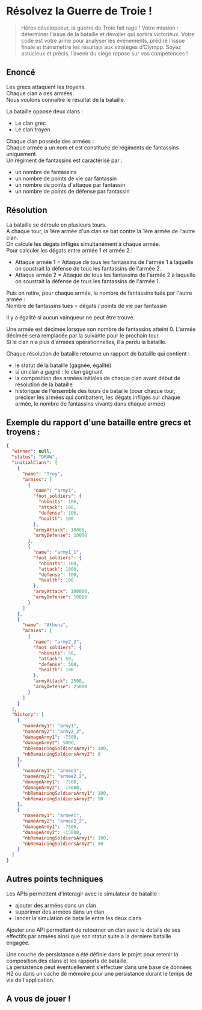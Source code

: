 # Résolvez la Guerre de Troie !

> Héros développeur, la guerre de Troie fait rage !
> Votre mission : déterminer l’issue de la bataille et dévoiler qui sortira victorieux. Votre code est votre arme pour analyser les événements, prédire l’issue finale et transmettre les résultats aux stratèges d’Olympp. Soyez astucieux et précis, l’avenir du siège repose sur vos compétences !

## Enoncé
Les grecs attaquent les troyens. \
Chaque clan a des armées. \
Nous voulons connaitre le résultat de la bataille.

La bataille oppose deux clans : 
- Le clan grec
- Le clan troyen

Chaque clan possède des armées : \
Chaque armée a un nom et est constituée de régiments de fantassins uniquement. \
Un régiment de fantassins est caractérisé par : 
- un nombre de fantassins
- un nombre de points de vie par fantassin
- un nombre de points d'attaque par fantassin
- un nombre de points de défense par fantassin

## Résolution
La bataille se déroule en plusieurs tours. \
A chaque tour, la 1ère armée d'un clan se bat contre la 1ère armée de l'autre clan. \
On calcule les dégats infligés simultanément à chaque armée. \
Pour calculer les dégats entre armée 1 et armée 2 : 
- Attaque armée 1 = Attaque de tous les fantassins de l'armée 1 à laquelle on soustrait la défense de tous les fantassins de l'armée 2. 
- Attaque armée 2 = Attaque de tous les fantassins de l'armée 2 à laquelle on soustrait la défense de tous les fantassins de l'armée 1.

Puis on retire, pour chaque armée, le nombre de fantassins tués par l'autre armée : \
Nombre de fantassins tués = dégats / points de vie par fantassin

Il y a égalité si aucun vainqueur ne peut être trouvé.

Une  armée est décimée lorsque son nombre de fantassins atteint 0. L'armée déciméé sera remplacée par la suivante pour le prochain tour. \
Si le clan n'a plus d'armées opérationnelles, il a perdu la bataille.

Chaque résolution de  bataille retourne un rapport de bataille qui contient :
- le statut de la bataille (gagnée, égalité)
- si un clan a gagné : le clan gagnant
- la composition des armées initiales de chaque clan avant début de résolution de la bataille
- historique de l'ensemble des tours de bataille (pour chaque tour, préciser les armées qui combattent, les dégats infligés sur chaque armée, le nombre de fantassins vivants dans chaque armée)

## Exemple du rapport d'une bataille entre grecs et troyens :

```json
{
  "winner": null,
  "status": "DRAW",
  "initialClans": [
    {
      "name": "Troy",
      "armies": [
        {
          "name": "army1",
          "foot_soldiers": {
            "nbUnits": 100,
            "attack": 100,
            "defense": 100,
            "health": 100
          },
          "armyAttack": 10000,
          "armyDefense": 10000
        },
        {
          "name": "army1_1",
          "foot_soldiers": {
            "nbUnits": 100,
            "attack": 1000,
            "defense": 100,
            "health": 100
          },
          "armyAttack": 100000,
          "armyDefense": 10000
        }
      ]
    },
    {
      "name": "Athens",
      "armies": [
        {
          "name": "army2_2",
          "foot_soldiers": {
            "nbUnits": 50,
            "attack": 50,
            "defense": 500,
            "health": 100
          },
          "armyAttack": 2500,
          "armyDefense": 25000
        }
      ]
    }
  ],
  "history": [
    {
      "nameArmy1": "army1",
      "nameArmy2": "army2_2",
      "damageArmy1": -7500,
      "damageArmy2": 5000,
      "nbRemainingSoldiersArmy1": 100,
      "nbRemainingSoldiersArmy2": 0
    },
    {
      "nameArmy1": "armee1",
      "nameArmy2": "armee2_2",
      "damageArmy1": -7500,
      "damageArmy2": -15000,
      "nbRemainingSoldiersArmy1": 100,
      "nbRemainingSoldiersArmy2": 50
    },
    {
      "nameArmy1": "armee1",
      "nameArmy2": "armee2_2",
      "damageArmy1": -7500,
      "damageArmy2": -15000,
      "nbRemainingSoldiersArmy1": 100,
      "nbRemainingSoldiersArmy2": 50
    }
  ]
}
```

## Autres points techniques

Les APIs permettent d'interagir avec le simulateur de bataille :
- ajouter des armées dans un clan
- supprimer des armées dans un clan
- lancer la simulation de bataille entre les deux clans

Ajouter une API permettant de retourner un clan avec le details de ses effectifs par armées ainsi que son statut suite a la derniere bataille engagée.

Une couche de persistance a été définie dans le projet pour retenir la composition des clans et les rapports de bataille. \
La persistence peut éventuellement s'effectuer dans une base de données H2 ou dans un cache de mémoire pour une persistance durant le temps de vie de l'application.


## A vous de jouer ! 
